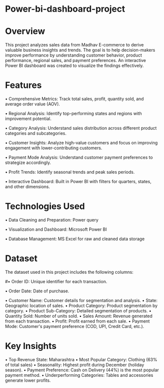 # Power-bi-dashboard-project

# Overview


This project analyzes sales data from Madhav E-commerce to derive valuable business insights and trends. The goal is to help decision-makers improve performance by understanding customer behavior, product performance, regional sales, and payment preferences. An interactive Power BI dashboard was created to visualize the findings effectively.

# Features


•	Comprehensive Metrics: Track total sales, profit, quantity sold, and average order value (AOV).

•	Regional Analysis: Identify top-performing states and regions with improvement potential.

•	Category Analysis: Understand sales distribution across different product categories and subcategories.

•	Customer Insights: Analyze high-value customers and focus on improving engagement with lower-contributing customers.

•	Payment Mode Analysis: Understand customer payment preferences to strategize accordingly.

•	Profit Trends: Identify seasonal trends and peak sales periods.

•	Interactive Dashboard: Built in Power BI with filters for quarters, states, and other dimensions.

# Technologies Used


•	Data Cleaning and Preparation: Power query

•	Visualization and Dashboard: Microsoft Power BI

•	Database Management: MS Excel for raw and cleaned data storage

# Dataset


The dataset used in this project includes the following columns:

#•	Order ID: Unique identifier for each transaction.                                                                                                                                                                                                                                                                                                                                    

•	Order Date: Date of purchase.

•	Customer Name: Customer details for segmentation and analysis.
•	State: Geographic location of sales.
•	Product Category: Product segmentation by category.
•	Product Sub-Category: Detailed segmentation of products.
•	Quantity Sold: Number of units sold.
•	Sales Amount: Revenue generated from each transaction.
•	Profit: Profit earned from each sale.
•	Payment Mode: Customer's payment preference (COD, UPI, Credit Card, etc.).

# Key Insights


•	Top Revenue State: Maharashtra
•	Most Popular Category: Clothing (63% of total sales)
•	Seasonality: Highest profit during December (holiday season).
•	Payment Preference: Cash on Delivery (44%) is the most popular payment method.
•	Underperforming Categories: Tables and accessories generate lower profits.






